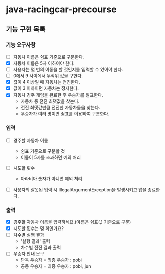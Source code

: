 # java-racingcar-precourse

## 기능 구현 목록

### 기능 요구사항

- [ ] 자동차 이름은 쉼표 기준으로 구분한다.
- [X] 자동차 이름은 5자 이하여야 한다.
- [ ] 사용자는 몇 번의 이동을 할 것인지를 입력할 수 있어야 한다.
- [ ] 0에서 9 사이에서 무작위 값을 구한다.
- [X] 값이 4 이상일 때 자동차는 전진한다.
- [X] 값이 3 이하이면 자동차는 정지한다.
- [X] 자동차 경주 게임을 완료한 후 우승자를 발표한다.
    - 자동차 중 전진 최댓값을 찾는다.
    - 전진 최댓값만큼 전진한 자동차들을 찾는다.
    - 우승자가 여러 명이면 쉼표를 이용하여 구분한다.

### 입력

- [ ] 경주할 자동차 이름
    - 쉼표 기준으로 구분할 것
    - 이름이 5자를 초과하면 예외 처리

- [ ] 시도할 횟수
    - 아라비아 숫자가 아니면 예외 처리

- [ ] 사용자의 잘못된 입력 시 IllegalArgumentException을 발생시키고 앱을 종료한다.

### 출력

- [X] 경주할 자동차 이름을 입력하세요.(이름은 쉼표(,) 기준으로 구분)
- [X] 시도할 횟수는 몇 회인가요?
- [ ] 차수별 실행 결과
    - '실행 결과' 출력
    - 차수별 전진 결과 출력
- [ ] 우승자 안내 문구
    - 단독 우승자 = 최종 우승자 : pobi
    - 공동 우승자 = 최종 우승자 : pobi, jun